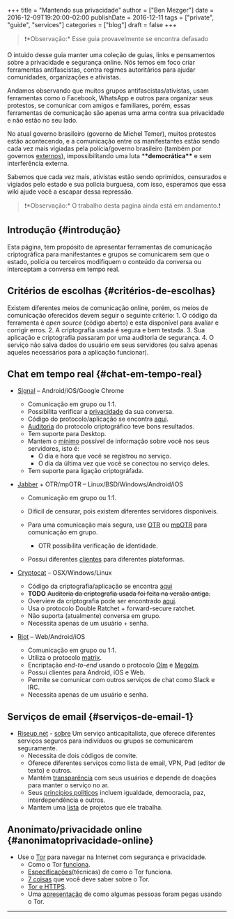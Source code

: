 +++
title = "Mantendo sua privacidade"
author = ["Ben Mezger"]
date = 2016-12-09T19:20:00-02:00
publishDate = 2016-12-11
tags = ["private", "guide", "services"]
categories = ["blog"]
draft = false
+++

> ❗️\*Observação:\* Esse guia provavelmente se encontra defasado

O intuido desse guia manter uma coleção de guias, links e pensamentos sobre a
privacidade e segurança online. Nós temos em foco criar ferramentas
antifascistas, contra regimes autoritários para ajudar comunidades, organizações
e ativistas.

Andamos observando que muitos grupos antifascistas/ativistas, usam ferramentas
como o Facebook, WhatsApp e outros para organizar seus protestos, se comunicar
com amigos e familiares, porém, essas ferramentas de comunicação são apenas uma
arma contra sua privacidade e não estão no seu lado.

No atual governo brasileiro (governo de Michel Temer), muitos protestos estão
acontecendo, e a comunicação entre os manifestantes estão sendo cada vez mais
vigiadas pela polícia/governo brasileiro (também por governos
[externos](https://en.wikipedia.org/wiki/Five%5FEyes)), impossibilitando uma luta \***\*democrática\*\*** e sem interferência externa.

Sabemos que cada vez mais, ativistas estão sendo oprimidos, censurados e
vigiados pelo estado e sua polícia burguesa, com isso, esperamos que essa wiki
ajude você a escapar dessa repressão.

> ❗️\*Observação:\* O trabalho desta pagina ainda está em andamento.❗️

## Introdução {#introdução}

Esta página, tem propósito de apresentar ferramentas de comunicação
criptográfica para manifestantes e grupos se comunicarem sem que o estado,
polícia ou terceiros modifiquem o conteúdo da conversa ou interceptam a conversa
em tempo real.

## Critérios de escolhas {#critérios-de-escolhas}

Existem diferentes meios de comunicação online, porém, os meios de comunicação
oferecidos devem seguir o seguinte critério: 1. O código da ferramenta é _open
source_ (código aberto) e esta disponível para avaliar e corrigir erros. 2. A
criptografia usada é segura e bem testada. 3. Sua aplicação e criptografia
passaram por uma auditoria de segurança. 4. O serviço não salva dados do usuário
em seus servidores (ou salva apenas aqueles necessários para a aplicação
funcionar).

## Chat em tempo real {#chat-em-tempo-real}

- [Signal](https://whispersystems.org/) &#x2013; Android/iOS/Google Chrome

  - Comunicação em grupo ou 1:1.
  - Possibilita verificar a [privacidade](https://whispersystems.org/blog/safety-number-updates/) da sua conversa.
  - Código do protocolo/aplicação se encontra [aqui](https://github.com/whispersystems/).
  - [Auditoria](https://eprint.iacr.org/2016/1013.pdf) do protocolo criptográfico teve bons resultados.
  - Tem suporte para Desktop.
  - Mantem o [mínimo](https://whispersystems.org/bigbrother/eastern-virginia-grand-jury/) possível de informação sobre você nos seus servidores, isto
    é:
    - O dia e hora que você se registrou no serviço.
    - O dia da última vez que você se conectou no serviço deles.
  - Tem suporte para ligação criptográfada.

- [Jabber](https://list.jabber.at/) + OTR/mpOTR &#x2013;
  Linux/BSD/Windows/Android/iOS

  - Comunicação em grupo ou 1:1.
  - Dificil de censurar, pois existem diferentes servidores disponiveis.
  - Para uma comunicação mais segura, use
    [OTR](https://otr.cypherpunks.ca/Protocol-v3-4.1.1.html) ou [mpOTR](https://www.cypherpunks.ca/~iang/pubs/mpotr.pdf) para comunicação em grupo.

    - OTR possibilita verificação de identidade.

  - Possui diferentes [clientes](https://otr.im/clients.html) para diferentes plataformas.

- [Cryptocat](https://crypto.cat/) &#x2013; OSX/Windows/Linux

  - Código da criptografia/aplicação se encontra [aqui](https://github.com/cryptocat/cryptocat)
  - **TODO** ~~Auditoria da criptografia usada foi feita na versão antiga.~~
  - Overview da criptografia pode ser encontrado [aqui](https://crypto.cat/security.html).
  - Usa o protocolo Double Ratchet + forward-secure ratchet.
  - Não suporta (atualmente) conversa em grupo.
  - Necessita apenas de um usuário + senha.

- [Riot](https://riot.im/) &#x2013; Web/Android/iOS
  - Comunicação em grupo ou 1:1.
  - Utiliza o protocolo [matrix](http://matrix.org/).
  - Encriptação _end-to-end_ usando o protocolo [Olm](https://matrix.org/docs/spec/olm.html) e [Megolm](https://matrix.org/docs/spec/megolm.html).
  - Possui clientes para Android, iOS e Web.
  - Permite se comunicar com outros serviços de chat como Slack e IRC.
  - Necessita apenas de um usuário e senha.

## Serviços de email {#serviços-de-email-1}

- [Riseup.net](https://riseup.net) - [sobre](https://riseup.net/en/about-us)
  Um serviço anticapitalista, que oferece diferentes serviços seguros para
  indivíduos ou grupos se comunicarem seguramente.
  - Necessita de dois códigos de convite.
  - Oferece diferentes serviços como lista de email, VPN, Pad (editor de texto)
    e outros.
  - Mantém [transparência](https://riseup.net/en/canary) com seus usuários e depende de doações para manter o
    serviço no ar.
  - Seus [princípios políticos](https://riseup.net/en/about-us/politics) incluem igualdade, democracia, paz,
    interdependência e outros.
  - Mantem uma [lista](https://riseup.net/en/about-us/projects) de projetos que ele trabalha.

## Anonimato/privacidade online {#anonimatoprivacidade-online}

- Use o [Tor](https://www.torproject.org/) para navegar na Internet com segurança e privacidade.
  - Como o Tor
    [funciona](https://www.torproject.org/about/overview.html.en).
  - [Especificações](https://www.torproject.org/docs/documentation.html.en#DesignDoc)(técnicas) de como o Tor funciona.
  - [7 coisas](https://www.eff.org/deeplinks/2014/07/7-things-you-should-know-about-tor) que você deve saber sobre o Tor.
  - [Tor e HTTPS](https://www.eff.org/pages/tor-and-https).
  - Uma [apresentação](https://www.youtube.com/watch?v=eQ2OZKitRwc) de como algumas pessoas foram pegas usando o Tor.

---
